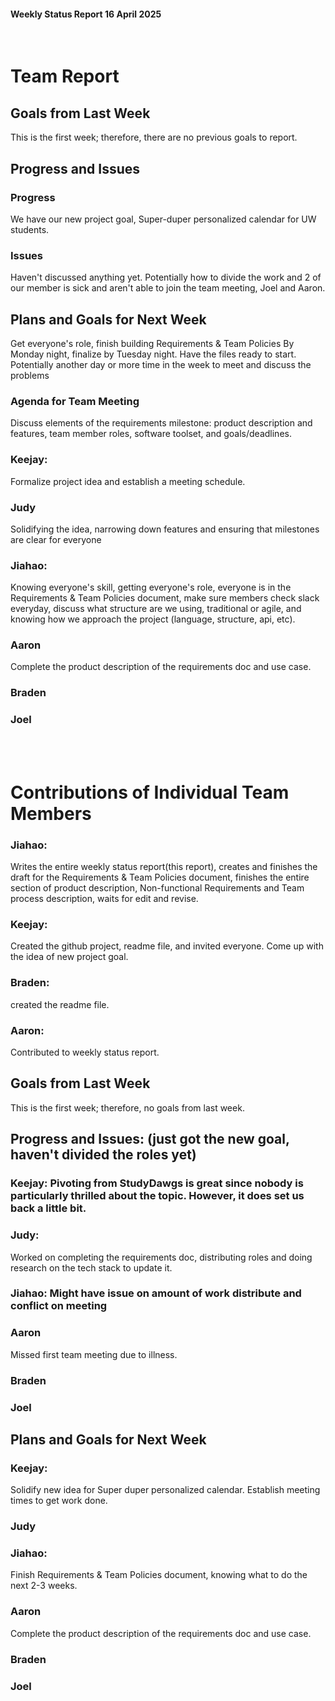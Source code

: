 #### Weekly Status Report 16 April 2025
<br/>

# Team Report

## Goals from Last Week
This is the first week; therefore, there are no previous goals to report.

## Progress and Issues

### Progress
We have our new project goal, Super-duper personalized calendar for UW students.

### Issues
Haven't discussed anything yet. Potentially how to divide the work and 2 of our member is sick and aren't able to join the team meeting, Joel and Aaron.

## Plans and Goals for Next Week
Get everyone's role, finish building Requirements & Team Policies By Monday night, finalize by Tuesday night. Have the files ready to start.
Potentially another day or more time in the week to meet and discuss the problems
### Agenda for Team Meeting
Discuss elements of the requirements milestone: product description and features, team member roles, software toolset, and goals/deadlines.
### Keejay: 
Formalize project idea and establish a meeting schedule.

### Judy
Solidifying the idea, narrowing down features and ensuring that milestones are clear for everyone

### Jiahao:
Knowing everyone's skill, getting everyone's role, everyone is in the Requirements & Team Policies document, make sure members check slack everyday, discuss what structure are we using, traditional or agile, and knowing how we approach the project (language, structure, api, etc).

### Aaron
Complete the product description of the requirements doc and use case.

### Braden

### Joel


<br></br>
# Contributions of Individual Team Members
### Jiahao: 
Writes the entire weekly status report(this report), creates and finishes the draft for the Requirements & Team Policies document, finishes the entire section of product description, Non-functional Requirements and Team process description, waits for edit and revise.
### Keejay: 
Created the github project, readme file, and invited everyone. Come up with the idea of new project goal.
### Braden: 
created the readme file.
### Aaron: 
Contributed to weekly status report.

## Goals from Last Week
This is the first week; therefore, no goals from last week.

## Progress and Issues: (just got the new goal, haven't divided the roles yet)

### Keejay: Pivoting from StudyDawgs is great since nobody is particularly thrilled about the topic. However, it does set us back a little bit.

### Judy: 
Worked on completing the requirements doc, distributing roles and doing research on the tech stack to update it.

### Jiahao: Might have issue on amount of work distribute and conflict on meeting

### Aaron
Missed first team meeting due to illness.

### Braden

### Joel

## Plans and Goals for Next Week

### Keejay: 
Solidify new idea for Super duper personalized calendar. Establish meeting times to get work done.

### Judy


### Jiahao: 
Finish Requirements & Team Policies document, knowing what to do the next 2-3 weeks.

### Aaron
Complete the product description of the requirements doc and use case.

### Braden

### Joel
